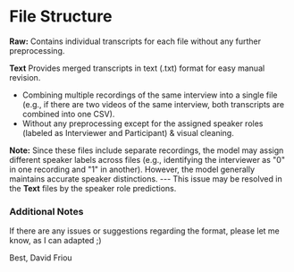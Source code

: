 # File Structure

**Raw:** Contains individual transcripts for each file without any further preprocessing.

**Text** Provides merged transcripts in text (.txt) format for easy manual revision.
- Combining multiple recordings of the same interview into a single file (e.g., if there are two videos of the same interview, both transcripts are combined into one CSV).
- Without any preprocessing except for the assigned speaker roles (labeled as Interviewer and Participant) & visual cleaning.

**Note:** Since these files include separate recordings, the model may assign different speaker labels across files (e.g., identifying the interviewer as "0" in one recording and "1" in another). However, the model generally maintains accurate speaker distinctions. --- This issue may be resolved in the **Text** files by the speaker role predictions.

### Additional Notes
If there are any issues or suggestions regarding the format, please let me know, as I can adapted ;)

Best,
David Friou